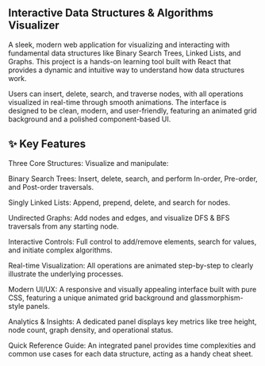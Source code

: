 ## Interactive Data Structures & Algorithms Visualizer
A sleek, modern web application for visualizing and interacting with fundamental data structures like Binary Search Trees, Linked Lists, and Graphs. This project is a hands-on learning tool built with React that provides a dynamic and intuitive way to understand how data structures work.

Users can insert, delete, search, and traverse nodes, with all operations visualized in real-time through smooth animations. The interface is designed to be clean, modern, and user-friendly, featuring an animated grid background and a polished component-based UI.

## ✨ Key Features
Three Core Structures: Visualize and manipulate:

Binary Search Trees: Insert, delete, search, and perform In-order, Pre-order, and Post-order traversals.

Singly Linked Lists: Append, prepend, delete, and search for nodes.

Undirected Graphs: Add nodes and edges, and visualize DFS & BFS traversals from any starting node.

Interactive Controls: Full control to add/remove elements, search for values, and initiate complex algorithms.

Real-time Visualization: All operations are animated step-by-step to clearly illustrate the underlying processes.

Modern UI/UX: A responsive and visually appealing interface built with pure CSS, featuring a unique animated grid background and glassmorphism-style panels.

Analytics & Insights: A dedicated panel displays key metrics like tree height, node count, graph density, and operational status.

Quick Reference Guide: An integrated panel provides time complexities and common use cases for each data structure, acting as a handy cheat sheet.
